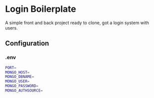 # Login Boilerplate

A simple front and back project ready to clone, got a login system with users.

## Configuration

### .env

```bash
PORT=
MONGO_HOST=
MONGO_DBNAME=
MONGO_USER=
MONGO_PASSWORD=
MONGO_AUTHSOURCE=

```